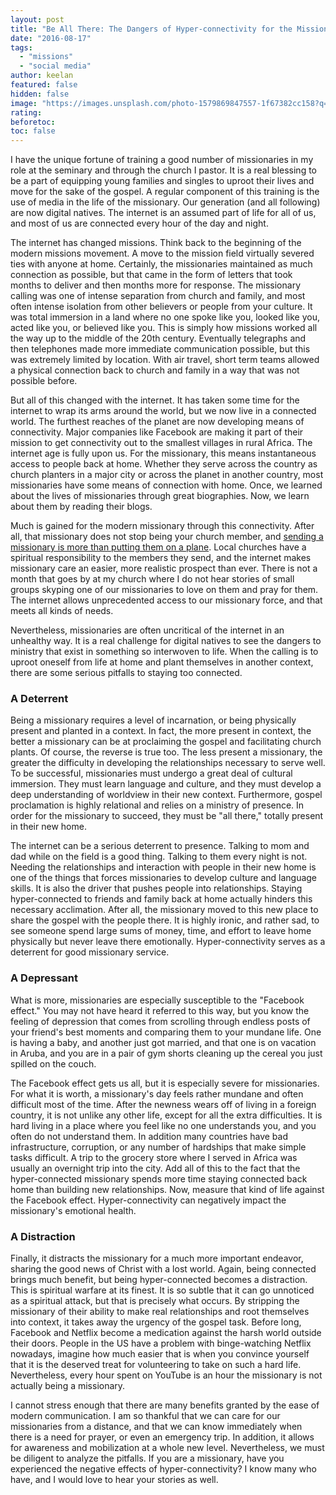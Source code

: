 ```yaml
---
layout: post
title: "Be All There: The Dangers of Hyper-connectivity for the Missionary"
date: "2016-08-17"
tags: 
  - "missions"
  - "social media"
author: keelan
featured: false
hidden: false
image: "https://images.unsplash.com/photo-1579869847557-1f67382cc158?q=80&w=1934&auto=format&fit=crop&ixlib=rb-4.0.3&ixid=M3wxMjA3fDB8MHxwaG90by1wYWdlfHx8fGVufDB8fHx8fA%3D%3D"
rating:
beforetoc:
toc: false
---
```


I have the unique fortune of training a good number of missionaries in my role at the seminary and through the church I pastor. It is a real blessing to be a part of equipping young families and singles to uproot their lives and move for the sake of the gospel. A regular component of this training is the use of media in the life of the missionary. Our generation (and all following) are now digital natives. The internet is an assumed part of life for all of us, and most of us are connected every hour of the day and night.

The internet has changed missions. Think back to the beginning of the modern missions movement. A move to the mission field virtually severed ties with anyone at home. Certainly, the missionaries maintained as much connection as possible, but that came in the form of letters that took months to deliver and then months more for response. The missionary calling was one of intense separation from church and family, and most often intense isolation from other believers or people from your culture. It was total immersion in a land where no one spoke like you, looked like you, acted like you, or believed like you. This is simply how missions worked all the way up to the middle of the 20th century. Eventually telegraphs and then telephones made more immediate communication possible, but this was extremely limited by location. With air travel, short term teams allowed a physical connection back to church and family in a way that was not possible before.

But all of this changed with the internet. It has taken some time for the internet to wrap its arms around the world, but we now live in a connected world. The furthest reaches of the planet are now developing means of connectivity. Major companies like Facebook are making it part of their mission to get connectivity out to the smallest villages in rural Africa. The internet age is fully upon us. For the missionary, this means instantaneous access to people back at home. Whether they serve across the country as church planters in a major city or across the planet in another country, most missionaries have some means of connection with home. Once, we learned about the lives of missionaries through great biographies. Now, we learn about them by reading their blogs.

Much is gained for the modern missionary through this connectivity. After all, that missionary does not stop being your church member, and [sending a missionary is more than putting them on a plane](http://blog.keelancook.com/2015/12/sending-missionaries-is-more-than-putting-them-on-an-airplane.html). Local churches have a spiritual responsibility to the members they send, and the internet makes missionary care an easier, more realistic prospect than ever. There is not a month that goes by at my church where I do not hear stories of small groups skyping one of our missionaries to love on them and pray for them. The internet allows unprecedented access to our missionary force, and that meets all kinds of needs.

Nevertheless, missionaries are often uncritical of the internet in an unhealthy way. It is a real challenge for digital natives to see the dangers to ministry that exist in something so interwoven to life. When the calling is to uproot oneself from life at home and plant themselves in another context, there are some serious pitfalls to staying too connected.

### A Deterrent

Being a missionary requires a level of incarnation, or being physically present and planted in a context. In fact, the more present in context, the better a missionary can be at proclaiming the gospel and facilitating church plants. Of course, the reverse is true too. The less present a missionary, the greater the difficulty in developing the relationships necessary to serve well. To be successful, missionaries must undergo a great deal of cultural immersion. They must learn language and culture, and they must develop a deep understanding of worldview in their new context. Furthermore, gospel proclamation is highly relational and relies on a ministry of presence. In order for the missionary to succeed, they must be "all there," totally present in their new home.

The internet can be a serious deterrent to presence. Talking to mom and dad while on the field is a good thing. Talking to them every night is not. Needing the relationships and interaction with people in their new home is one of the things that forces missionaries to develop culture and language skills. It is also the driver that pushes people into relationships. Staying hyper-connected to friends and family back at home actually hinders this necessary acclimation. After all, the missionary moved to this new place to share the gospel with the people there. It is highly ironic, and rather sad, to see someone spend large sums of money, time, and effort to leave home physically but never leave there emotionally. Hyper-connectivity serves as a deterrent for good missionary service.

### A Depressant

What is more, missionaries are especially susceptible to the "Facebook effect." You may not have heard it referred to this way, but you know the feeling of depression that comes from scrolling through endless posts of your friend's best moments and comparing them to your mundane life. One is having a baby, and another just got married, and that one is on vacation in Aruba, and you are in a pair of gym shorts cleaning up the cereal you just spilled on the couch.

The Facebook effect gets us all, but it is especially severe for missionaries. For what it is worth, a missionary's day feels rather mundane and often difficult most of the time. After the newness wears off of living in a foreign country, it is not unlike any other life, except for all the extra difficulties. It is hard living in a place where you feel like no one understands you, and you often do not understand them. In addition many countries have bad infrastructure, corruption, or any number of hardships that make simple tasks difficult. A trip to the grocery store where I served in Africa was usually an overnight trip into the city. Add all of this to the fact that the hyper-connected missionary spends more time staying connected back home than building new relationships. Now, measure that kind of life against the Facebook effect. Hyper-connectivity can negatively impact the missionary's emotional health.

### A Distraction

Finally, it distracts the missionary for a much more important endeavor, sharing the good news of Christ with a lost world. Again, being connected brings much benefit, but being hyper-connected becomes a distraction. This is spiritual warfare at its finest. It is so subtle that it can go unnoticed as a spiritual attack, but that is precisely what occurs. By stripping the missionary of their ability to make real relationships and root themselves into context, it takes away the urgency of the gospel task. Before long, Facebook and Netflix become a medication against the harsh world outside their doors. People in the US have a problem with binge-watching Netflix nowadays, imagine how much easier that is when you convince yourself that it is the deserved treat for volunteering to take on such a hard life. Nevertheless, every hour spent on YouTube is an hour the missionary is not actually being a missionary.

I cannot stress enough that there are many benefits granted by the ease of modern communication. I am so thankful that we can care for our missionaries from a distance, and that we can know immediately when there is a need for prayer, or even an emergency trip. In addition, it allows for awareness and mobilization at a whole new level. Nevertheless, we must be diligent to analyze the pitfalls. If you are a missionary, have you experienced the negative effects of hyper-connectivity? I know many who have, and I would love to hear your stories as well.

